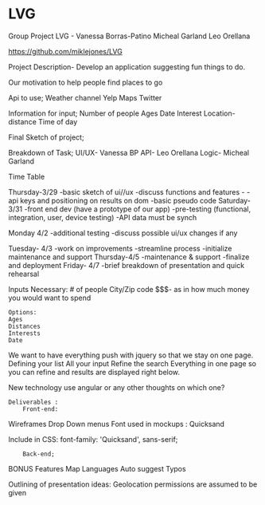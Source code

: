 # LVG
Group Project
LVG - 	Vanessa Borras-Patino
	Micheal Garland
	Leo Orellana
	
https://github.com/miklejones/LVG

Project Description- Develop an application suggesting fun things to do. 

Our motivation to help people find places to go

Api to use; 
	Weather channel
	Yelp
	Maps
	Twitter

Information for input;
	Number of people
	Ages
	Date
	Interest
	Location-distance
	Time of day

Final Sketch of project;


Breakdown of Task;
UI/UX- 	Vanessa BP
API-		Leo Orellana
Logic-		Micheal Garland


Time Table

Thursday-3/29
	-basic sketch of ui//ux
	-discuss functions and features 
	-
	-api keys and positioning on results on dom 
	-basic pseudo code 
Saturday-3/31
	-front end dev (have a prototype of our app)
	-pre-testing (functional, integration, user, device testing)
	-API data must be synch

Monday 4/2
	-additional testing
	-discuss possible ui/ux changes if any
	
Tuesday- 4/3
	-work on improvements
	-streamline process
	-initialize maintenance and support
Thursday-4/5 
	-maintenance & support
	-finalize and deployment
Friday- 4/7
	-brief breakdown of presentation and quick rehearsal















Inputs
	Necessary:
	# of people
	City/Zip code
$$$- as in how much money you would want to spend

	
	Options:
	Ages
	Distances
	Interests
	Date
	
We want to have everything push with jquery so that we stay on one page.
Defining your list
All your input
Refine the search
Everything in one page so you can refine and results are displayed right below.


New technology use angular or any other thoughts on which one?




	

	Deliverables :
		Front-end:
Wireframes
Drop Down menus
Font used in mockups : Quicksand
<link href="https://fonts.googleapis.com/css?family=Quicksand" rel="stylesheet">

Include in CSS: 
font-family: 'Quicksand', sans-serif;


		Back-end;

BONUS Features
Map
Languages
Auto suggest
Typos













Outlining of presentation ideas:
Geolocation permissions are assumed to be given
